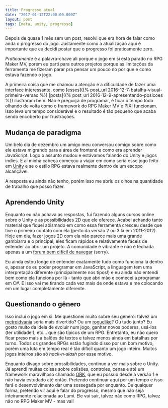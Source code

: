 ```yaml
---
title: Progresso atual
date: "2017-01-12T22:00:00.000Z"
layout: post
tags: [meta, unity, progresso]
---
```


Depois de quase 1 mês sem um post, resolvi que era hora de falar como anda o progresso do jogo. Justamente como a atualização aqui é importante que eu decidi postar que o progresso foi praticamente zero.

_Praticamente_ é a palavra-chave ali porque o jogo em si está parado no RPG Maker MV, porém eu parti para outros projetos porque as limitações da ferramenta me fizeram parar pra pensar um pouco no por que e como estava fazendo o jogo.

<!--more-->

A primeira coisa que me chamou a atenção é a dificuldade de fazer uma interface interessante, como [esses]({% post_url 2016-12-7-batalha-visual-primeira-versao %}) [posts]({% post_url 2016-12-9-apresentando-posicoes %}) ilustraram bem. Não é preguiça de programar, é ficar o tempo todo olhando de volta como o framework do RPG Maker MV e [PIXI](http://www.pixijs.com/) funcionam. Isso leva um tempo considerável e o resultado é tão pequeno que acaba sendo encoberto por frustrações.

## Mudança de paradigma

Um belo dia de dezembro um amigo meu conversou comigo sobre como ele estava migrando para a área de frontend e como era aprender JavaScript. Logo o assunto mudou e estávamos falando do Unity e jogos indies. E aí minha cabeça começou a viajar em como seria esse jogo feito em [Unity](https://unity3d.com/) e se o estilo RPG estava realmente dentro de um escopo alcançável.

A resposta eu ainda não tenho, porém isso me abriu os olhos na quantidade de trabalho que posso fazer.

## Aprendendo Unity

Enquanto eu não achava as respostas, fui fazendo alguns cursos online sobre o Unity e as possibilidades 2D que ele oferece. Acabei achando tanto material que fiquei abismado em como essa ferramenta cresceu desde que tive o primeiro contato com ela (perto da versão 2 ou 3 lá em 2011-2012). Hoje em dia, fazer jogos 2D com ela não parece mais uma grande gambiarra e o principal, eles ficam rápidos e relativamente fáceis de entender ao abrir um projeto. A comunidade é vibrante e não é fechada apenas a um [fórum bem difícil de navegar](http://forums.rpgmakerweb.com/) (sorry).

Eu ainda estou longe de entender exatamente tudo como funciona lá dentro e, apesar de eu poder programar em JavaScript, a linguagem tem uma interpretação diferente (principalmente nos tipos!) e eu ainda não entendi bem como ela funciona por lá - tanto que abri mão e comecei a programar em C#. E isso vai me tirando cada vez mais de onde estava e me colocando em um lugar completamente diferente.

## Questionando o gênero

Isso inclui o jogo em si. Me questionei muito sobre seu gênero: talvez um [metroidvania](https://en.wikipedia.org/wiki/Metroidvania) seria mais divertido? Ou um [roguelike](https://en.wikipedia.org/wiki/Roguelike)? Ou tudo junto? Eu gosto muito da ideia de evoluir num jogo, ganhar novos poderes, usá-los (ter utilidade!), etc... que são típicos de um RPG. Entretanto, eu não quero ficar preso mais a balões de textos e talvez menos ainda em batalhas por turno. Todos os grandes RPGs estão fugindo disso por um bom motivo, porém uma luta em tempo real é tão difícil quanto um jogo inteiro. Muitos jogos inteiros são só _hack-n-slash_ por esse motivo.

Enquanto divago sobre prossibilidades, continuo a ver mais sobre o Unity. Já aprendi muitas coisas sobre colisões, controles, cenas e até um framework maravilhoso chamado [ORK](http://orkframework.com/), que eu possuo desde a versão 1 e não havia estudado até então. Pretendo continuar aqui por um tempo e isso fará o desenvolvimento dar uma sossegada por enquanto. De qualquer forma, pretendo vir aqui e falar do progresso, mesmo que não seja inteiramente relacionada ao Lumi. Ele vai sair, talvez não como RPG, talvez não no RPG Maker MV - mas vai!
